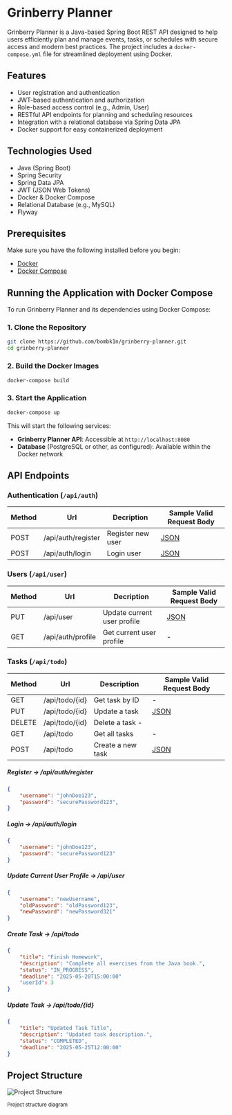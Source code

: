 # Grinberry Planner

Grinberry Planner is a Java-based Spring Boot REST API designed to help users efficiently plan and manage events, tasks, or schedules with secure access and modern best practices. The project includes a `docker-compose.yml` file for streamlined deployment using Docker.

## Features

- User registration and authentication
- JWT-based authentication and authorization
- Role-based access control (e.g., Admin, User)
- RESTful API endpoints for planning and scheduling resources
- Integration with a relational database via Spring Data JPA
- Docker support for easy containerized deployment

## Technologies Used

- Java (Spring Boot)
- Spring Security
- Spring Data JPA
- JWT (JSON Web Tokens)
- Docker & Docker Compose
- Relational Database (e.g., MySQL)
- Flyway

## Prerequisites

Make sure you have the following installed before you begin:

- [Docker](https://www.docker.com/)
- [Docker Compose](https://docs.docker.com/compose/)

## Running the Application with Docker Compose

To run Grinberry Planner and its dependencies using Docker Compose:

### 1. Clone the Repository

```bash
git clone https://github.com/bombk1n/grinberry-planner.git
cd grinberry-planner
```

### 2. Build the Docker Images

```bash
docker-compose build
```

### 3. Start the Application

```bash
docker-compose up
```

This will start the following services:
- **Grinberry Planner API**: Accessible at `http://localhost:8080`
- **Database**  (PostgreSQL or other, as configured): Available within the Docker network

## API Endpoints

### Authentication (`/api/auth`)

| Method | Url | Decription | Sample Valid Request Body | 
| ------ | --- | ---------- | --------------------------- |
| POST   | /api/auth/register | Register new user | [JSON](#register) |
| POST   | /api/auth/login | Login user | [JSON](#login) |

### Users (`/api/user`)

| Method | Url | Decription | Sample Valid Request Body | 
| ------ | --- | ---------- | --------------------------- |
| PUT   | /api/user | Update current user profile | [JSON](#userupdate) |
| GET   | /api/auth/profile | Get current user profile | - |

### Tasks (`/api/todo`)

| Method | Url | Description | Sample Valid Request Body |
| ------ | --- | ----------- | -------------------------- |
| GET    | /api/todo/{id} | Get task by ID | - |
| PUT    | /api/todo/{id} | Update a task | [JSON](#taskupdate) |
| DELETE | /api/todo/{id} | Delete a task - |
| GET    | /api/todo | Get all tasks | - |
| POST   | /api/todo | Create a new task | [JSON](#taskcreate) |

##### <a id="register">Register -> /api/auth/register</a>
```json
{
    "username": "johnDoe123",
    "password": "securePassword123",
}
```

##### <a id="login">Login -> /api/auth/login</a>
```json
{
    "username": "johnDoe123",
    "password": "securePassword123"
}
```

##### <a id="userupdate">Update Current User Profile -> /api/user</a>
```json
{
    "username": "newUsername",
    "oldPassword": "oldPassword123",
    "newPassword": "newPassword321"
}
```

##### <a id="ctaskcreate">Create Task -> /api/todo</a>
```json
{
    "title": "Finish Homework",
    "description": "Complete all exercises from the Java book.",
    "status": "IN_PROGRESS",
    "deadline": "2025-05-20T15:00:00"
    "userId": 3
}
```

##### <a id="taskupdate">Update Task -> /api/todo/{id}</a>
```json
{
    "title": "Updated Task Title",
    "description": "Updated task description.",
    "status": "COMPLETED",
    "deadline": "2025-05-25T12:00:00"
}
```

## Project Structure

![Project Structure](https://github.com/user-attachments/assets/be9de6ee-b769-48b4-8194-f3d403360a4d)

<sub>Project structure diagram</sub>



